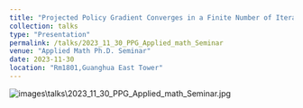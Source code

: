 ```yaml
---
title: "Projected Policy Gradient Converges in a Finite Number of Iterations"
collection: talks
type: "Presentation"
permalink: /talks/2023_11_30_PPG_Applied_math_Seminar
venue: "Applied Math Ph.D. Seminar"
date: 2023-11-30
location: "Rm1801,Guanghua East Tower"
---
```


![images\talks\2023_11_30_PPG_Applied_math_Seminar.jpg]()

